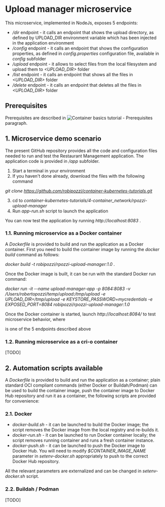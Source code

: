 # Upload manager microservice
This microservice, implemented in NodeJs, exposes 5 endpoints:
* */dir* endpoint - it calls an endpoint that shows the upload directory, as defined by UPLOAD_DIR environment variable which has been injected in the application environment
* */config* endpoint - it calls an endpoint that shows the configuration properties, as defined in *config.properties* configuration file, available in *config* subfolder
* */upload* endpoint - it allows to select files from the local filesystem and upload them to *<UPLOAD_DIR>* folder
* */list* endpoint - it calls an endpoint that shows all the files in *<UPLOAD_DIR>* folder
* */delete* endpoint - it calls an endpoint that deletes all the files in *<UPLOAD_DIR>* folder

## Prerequisites
Prerequisites are described in ![Container basics tutorial - Prerequisites](https://github.com/robipozzi/container-kubernetes-tutorials/tree/master/1-container_basics#Prerequisites) paragraph.

## 1. Microservice demo scenario
The present GitHub repository provides all the code and configuration files needed to run and test the Restaurant Management application. The application code is provided in */app* subfolder.

1. Start a terminal in your environment
2. If you haven't done already, download the files with the following command 

*git clone https://github.com/robipozzi/container-kubernetes-tutorials.git*

3. cd to *container-kubernetes-tutorials/4-container_network/rpozzi-upload-manager*
4. Run *app-run.sh* script to launch the application

You can now test the application by running *http://localhost:8083* .

### 1.1. Running microservice as a Docker container
A *Dockerfile* is provided to build and run the application as a Docker container. 
First you need to build the container image by running the *docker build* command as follows:

*docker build -t robipozzi/rpozzi-upload-manager:1.0 .*

Once the Docker image is built, it can be run with the standard Docker run command: 

*docker run -it --name upload-manager-app -p 8084:8083 -v /Users/robertopozzi/temp/upload:/tmp/upload -e UPLOAD_DIR=/tmp/upload -e KEYSTORE_PASSWORD=mycredentials -e EXPOSED_PORT=8084 robipozzi/rpozzi-upload-manager:1.0*

Once the Docker container is started, launch *http://localhost:8084/<ENDPOINT>* to test microservice behavior, where 

<ENDPOINT> is one of the 5 endpoints described above

### 1.2. Running microservice as a cri-o container

[TODO]

## 2. Automation scripts available
A *Dockerfile* is provided to build and run the application as a container; plain standard OCI compliant commands (either Docker or Buildah/Podman) can be used to build the container image, push the container image to Docker Hub repository and run it as a container, the following scripts are provided for convenience:

### 2.1. Docker
* *docker-build.sh* - it can be launched to build the Docker image; the script removes the Docker image from the local registry and re-builds it.
* *docker-run.sh* - it can be launched to run Docker container locally; the script removes running container and runs a fresh container instance.
* *docker-push.sh* - it can be launched to push the Docker image to Docker Hub. You will need to modify *$CONTAINER_IMAGE_NAME* parameter in *setenv-docker.sh* appropriately to push to the correct Docker Hub repository.

All the relevant parameters are externalized and can be changed in *setenv-docker.sh* script.

### 2.2. Buildah / Podman

[TODO]